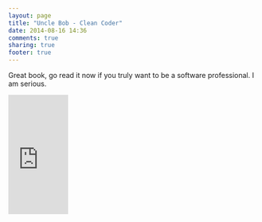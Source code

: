 ```yaml
---
layout: page
title: "Uncle Bob - Clean Coder"
date: 2014-08-16 14:36
comments: true
sharing: true
footer: true
---
```

Great book, go read it now if you truly want to be a software professional. I am serious.

<iframe style="width:120px;height:240px;" marginwidth="0" marginheight="0" scrolling="no" frameborder="0" src="http://r.matthiasnehlsen.com/cleancoder/iframe">
</iframe>
